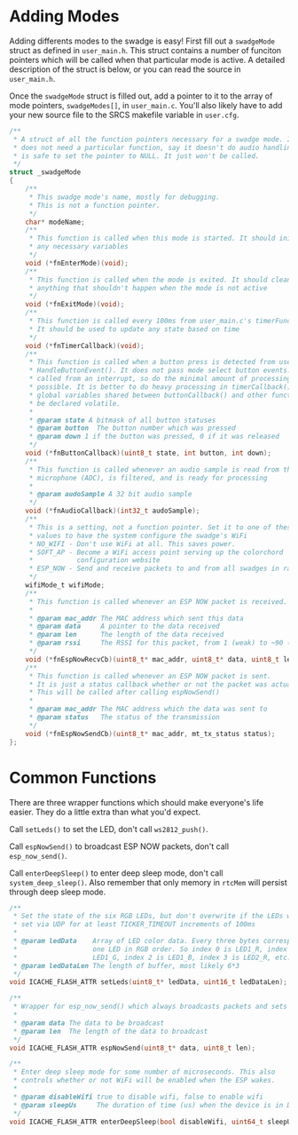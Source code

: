 # Adding Modes

Adding differents modes to the swadge is easy! First fill out a ```swadgeMode``` struct as defined in ```user_main.h```. This struct contains a number of funciton pointers which will be called when that particular mode is active. A detailed description of the struct is below, or you can read the source in ```user_main.h```.

Once the ```swadgeMode``` struct is filled out, add a pointer to it to the array of mode pointers, ```swadgeModes[]```, in ```user_main.c```. You'll also likely have to add your new source file to the SRCS makefile variable in ```user.cfg```.

```c
/**
 * A struct of all the function pointers necessary for a swadge mode. If a mode
 * does not need a particular function, say it doesn't do audio handling, it
 * is safe to set the pointer to NULL. It just won't be called.
 */
struct _swadgeMode
{
    /**
     * This swadge mode's name, mostly for debugging.
     * This is not a function pointer.
     */
    char* modeName;
    /**
     * This function is called when this mode is started. It should initialize
     * any necessary variables
     */
    void (*fnEnterMode)(void);
    /**
     * This function is called when the mode is exited. It should clean up
     * anything that shouldn't happen when the mode is not active
     */
    void (*fnExitMode)(void);
    /**
     * This function is called every 100ms from user_main.c's timerFunc100ms().
     * It should be used to update any state based on time
     */
    void (*fnTimerCallback)(void);
    /**
     * This function is called when a button press is detected from user_main.c's
     * HandleButtonEvent(). It does not pass mode select button events. It is
     * called from an interrupt, so do the minimal amount of processing here as
     * possible. It is better to do heavy processing in timerCallback(). Any
     * global variables shared between buttonCallback() and other functions must
     * be declared volatile.
     *
     * @param state A bitmask of all button statuses
     * @param button  The button number which was pressed
     * @param down 1 if the button was pressed, 0 if it was released
     */
    void (*fnButtonCallback)(uint8_t state, int button, int down);
    /**
     * This function is called whenever an audio sample is read from the
     * microphone (ADC), is filtered, and is ready for processing
     *
     * @param audoSample A 32 bit audio sample
     */
    void (*fnAudioCallback)(int32_t audoSample);
    /**
     * This is a setting, not a function pointer. Set it to one of these
     * values to have the system configure the swadge's WiFi
     * NO_WIFI - Don't use WiFi at all. This saves power.
     * SOFT_AP - Become a WiFi access point serving up the colorchord
     *           configuration website
     * ESP_NOW - Send and receive packets to and from all swadges in range
     */
    wifiMode_t wifiMode;
    /**
     * This function is called whenever an ESP NOW packet is received.
     *
     * @param mac_addr The MAC address which sent this data
     * @param data     A pointer to the data received
     * @param len      The length of the data received
     * @param rssi     The RSSI for this packet, from 1 (weak) to ~90 (touching)
     */
    void (*fnEspNowRecvCb)(uint8_t* mac_addr, uint8_t* data, uint8_t len, uint8_t rssi);
    /**
     * This function is called whenever an ESP NOW packet is sent.
     * It is just a status callback whether or not the packet was actually sent.
     * This will be called after calling espNowSend()
     *
     * @param mac_addr The MAC address which the data was sent to
     * @param status   The status of the transmission
     */
    void (*fnEspNowSendCb)(uint8_t* mac_addr, mt_tx_status status);
};
```

# Common Functions

There are three wrapper functions which should make everyone's life easier. They do a little extra than what you'd expect.

Call ```setLeds()``` to set the LED, don't call ```ws2812_push()```.

Call ```espNowSend()``` to broadcast ESP NOW packets, don't call ```esp_now_send()```.

Call ```enterDeepSleep()``` to enter deep sleep mode, don't call ```system_deep_sleep()```. Also remember that only memory in ```rtcMem``` will persist through deep sleep mode.

```c
/**
 * Set the state of the six RGB LEDs, but don't overwrite if the LEDs were
 * set via UDP for at least TICKER_TIMEOUT increments of 100ms
 *
 * @param ledData    Array of LED color data. Every three bytes corresponds to
 *                   one LED in RGB order. So index 0 is LED1_R, index 1 is
 *                   LED1_G, index 2 is LED1_B, index 3 is LED2_R, etc.
 * @param ledDataLen The length of buffer, most likely 6*3
 */
void ICACHE_FLASH_ATTR setLeds(uint8_t* ledData, uint16_t ledDataLen);

/**
 * Wrapper for esp_now_send() which always broadcasts packets and sets wifi power
 *
 * @param data The data to be broadcast
 * @param len  The length of the data to broadcast
 */
void ICACHE_FLASH_ATTR espNowSend(uint8_t* data, uint8_t len);

/**
 * Enter deep sleep mode for some number of microseconds. This also
 * controls whether or not WiFi will be enabled when the ESP wakes.
 *
 * @param disableWifi true to disable wifi, false to enable wifi
 * @param sleepUs     The duration of time (us) when the device is in Deep-sleep.
 */
void ICACHE_FLASH_ATTR enterDeepSleep(bool disableWifi, uint64_t sleepUs);
```
